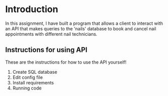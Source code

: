 # Introduction
In this assignment, I have built a program that allows a client to interact with an API that makes queries to the 'nails' database to book and cancel nail appointments with different nail technicians.

## Instructions for using API
These are the instructions for how to use the API yourself!
1. Create SQL database
2. Edit config file
3. Install requirements
4. Running code